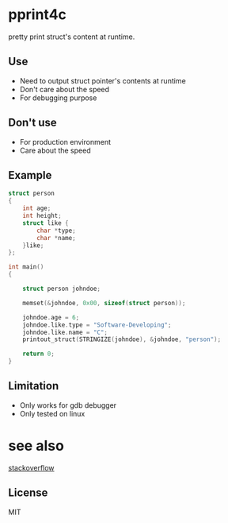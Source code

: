 ﻿# pprint4c
pretty print struct's content at runtime.

## Use
* Need to output struct pointer's contents at runtime
* Don't care about the speed
* For debugging purpose

## Don't use
* For production environment
* Care about the speed

## Example

```c
struct person
{
    int age; 
    int height; 
    struct like {
        char *type;
        char *name;
    }like;
};

int main()
{

    struct person johndoe;

    memset(&johndoe, 0x00, sizeof(struct person));

    johndoe.age = 6; 
    johndoe.like.type = "Software-Developing"; 
    johndoe.like.name = "C"; 
    printout_struct(STRINGIZE(johndoe), &johndoe, "person");

    return 0;
}
```

## Limitation
* Only works for gdb debugger
* Only tested on linux

# see also
[stackoverflow](https://stackoverflow.com/questions/3311182/linux-c-easy-pretty-dump-printout-of-structs-like-in-gdb-from-source-co)

## License
MIT
